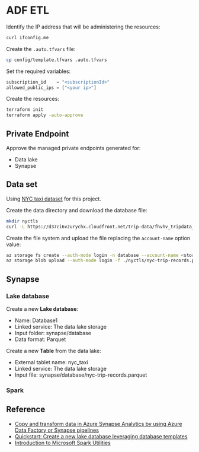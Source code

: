 # ADF ETL

Identify the IP address that will be administering the resources:

```sh
curl ifconfig.me
```

Create the `.auto.tfvars` file:

```sh
cp config/template.tfvars .auto.tfvars
```

Set the required variables:

```terraform
subscription_id    = "<subscriptionId>"
allowed_public_ips = ["<your ip>"]
```

Create the resources:

```sh
terraform init
terraform apply -auto-approve
```

## Private Endpoint

Approve the managed private endpoints generated for:

- Data lake
- Synapse

## Data set

Using [NYC taxi dataset][1] for this project.

Create the data directory and download the database file:

```sh
mkdir nyctls
curl -L https://d37ci6vzurychx.cloudfront.net/trip-data/fhvhv_tripdata_2023-01.parquet -o nyctls/nyc-trip-records.parquet
```

Create the file system and upload the file replacing the `account-name` option value:

```sh
az storage fs create --auth-mode login -n database --account-name <storage-name>
az storage blob upload --auth-mode login -f ./nyctls/nyc-trip-records.parquet -c synapse -n database/nyc-trip-records.parquet --account-name <storage-name>
```

## Synapse

### Lake database

Create a new **Lake database**:

- Name: Database1
- Linked service: The data lake storage
- Input folder: synapse/database
- Data format: Parquet

Create a new **Table** from the data lake:

- External tablet name: nyc_taxi
- Linked service: The data lake storage
- Input file: synapse/database/nyc-trip-records.parquet

### Spark



## Reference

- [Copy and transform data in Azure Synapse Analytics by using Azure Data Factory or Synapse pipelines](https://learn.microsoft.com/en-us/azure/data-factory/connector-azure-sql-data-warehouse?tabs=data-factory#managed-identity)
- [Quickstart: Create a new lake database leveraging database templates](https://learn.microsoft.com/en-us/azure/synapse-analytics/database-designer/quick-start-create-lake-database)
- [Introduction to Microsoft Spark Utilities](https://learn.microsoft.com/en-us/azure/synapse-analytics/spark/microsoft-spark-utilities?pivots=programming-language-python)


[1]: https://www.nyc.gov/site/tlc/about/tlc-trip-record-data.page
